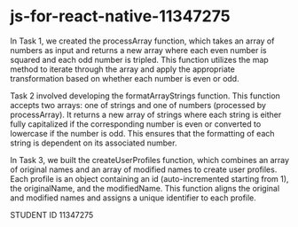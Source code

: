 # js-for-react-native-11347275
In Task 1, we created the processArray function, which takes an array of numbers as input and returns a new array where each even number is squared and each odd number is tripled. This function utilizes the map method to iterate through the array and apply the appropriate transformation based on whether each number is even or odd.

Task 2 involved developing the formatArrayStrings function. This function accepts two arrays: one of strings and one of numbers (processed by processArray). It returns a new array of strings where each string is either fully capitalized if the corresponding number is even or converted to lowercase if the number is odd. This ensures that the formatting of each string is dependent on its associated number.

In Task 3, we built the createUserProfiles function, which combines an array of original names and an array of modified names to create user profiles. Each profile is an object containing an id (auto-incremented starting from 1), the originalName, and the modifiedName. This function aligns the original and modified names and assigns a unique identifier to each profile.

STUDENT ID 11347275